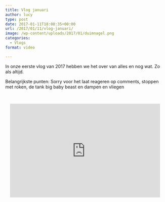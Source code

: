 ```yaml
---
title: Vlog januari
author: lucy
type: post
date: 2017-01-11T18:08:35+00:00
url: /2017/01/11/vlog-januari/
image: /wp-content/uploads/2017/01/duimnagel.png
categories:
  - Vlogs
format: video

---
```

In onze eerste vlog van 2017 hebben we het over van alles en nog wat. Zo als altijd.
  
Belangrijkste punten: Sorry voor het laat reageren op comments, stoppen met roken, de tank big baby beast en dampen en vliegen

&nbsp;

<span class="embed-youtube" style="text-align:center; display: block;"><iframe class='youtube-player' type='text/html' width='474' height='297' src='https://www.youtube.com/embed/8el4Ey0lHjw?version=3&#038;rel=1&#038;fs=1&#038;autohide=2&#038;showsearch=0&#038;showinfo=1&#038;iv_load_policy=1&#038;wmode=transparent' allowfullscreen='true' style='border:0;'></iframe></span>